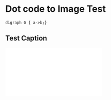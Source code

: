 # Dot code to Image Test

```{#dotcode .ci-dot caption="Test Graphviz"}
digraph G { a->b;}
```

## Test Caption

![This is A Image](dot-images/ce2fd39db268072d9e92e4fc95e9ee20c111027b.pdf)
